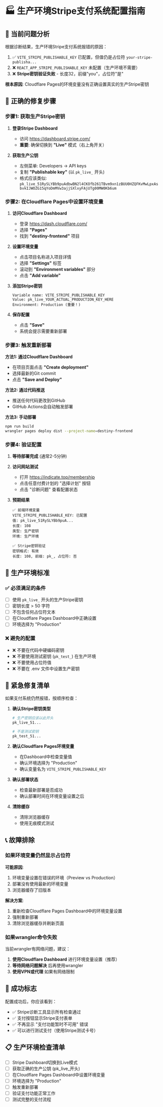 # 🏭 生产环境Stripe支付系统配置指南

## 🚨 当前问题分析

根据诊断结果，生产环境Stripe支付系统报错的原因：

1. ✅ `VITE_STRIPE_PUBLISHABLE_KEY` 已配置，但值仍是占位符 `your-stripe-publisha...`
2. ❌ `REACT_APP_STRIPE_PUBLISHABLE_KEY` 未配置（生产环境不需要）
3. ❌ **Stripe密钥验证失败** - 长度32，前缀"you"，占位符"是"

**根本原因**: Cloudflare Pages的环境变量没有正确设置真实的生产Stripe密钥

## 🔧 正确的修复步骤

### 步骤1: 获取生产Stripe密钥

1. **登录Stripe Dashboard**
   - 访问 https://dashboard.stripe.com/
   - **重要**: 确保切换到 **"Live"** 模式（右上角开关）

2. **获取生产公钥**
   - 左侧菜单: Developers → API keys
   - 复制 **"Publishable key"** (以 `pk_live_` 开头)
   - 格式应该类似: `pk_live_51RySLYBb9puAdbwBN2l4CKOfb261TBvm9xn1zBUU0HZQFKvMwLpxAsbvkIJWOZG15qYoDmMVw3ajjSXlxyFAjUTg00MW0Kb6um`

### 步骤2: 在Cloudflare Pages中设置环境变量

1. **访问Cloudflare Dashboard**
   - 登录 https://dash.cloudflare.com/
   - 选择 **"Pages"**
   - 找到 **"destiny-frontend"** 项目

2. **设置环境变量**
   - 点击项目名称进入项目详情
   - 选择 **"Settings"** 标签
   - 滚动到 **"Environment variables"** 部分
   - 点击 **"Add variable"**

3. **添加Stripe密钥**
   ```
   Variable name: VITE_STRIPE_PUBLISHABLE_KEY
   Value: pk_live_YOUR_ACTUAL_PRODUCTION_KEY_HERE
   Environment: Production (重要！)
   ```

4. **保存配置**
   - 点击 **"Save"**
   - 系统会提示需要重新部署

### 步骤3: 触发重新部署

**方法1: 通过Cloudflare Dashboard**
- 在项目页面点击 **"Create deployment"**
- 选择最新的Git commit
- 点击 **"Save and Deploy"**

**方法2: 通过代码推送**
- 推送任何代码更改到GitHub
- GitHub Actions会自动触发部署

**方法3: 手动部署**
```bash
npm run build
wrangler pages deploy dist --project-name=destiny-frontend
```

### 步骤4: 验证配置

1. **等待部署完成** (通常2-5分钟)

2. **访问网站测试**
   - 打开 https://indicate.top/membership
   - 点击任意付费计划的 "选择计划" 按钮
   - 点击 "诊断问题" 查看配置状态

3. **预期结果**
   ```
   ✅ 前端环境变量
   VITE_STRIPE_PUBLISHABLE_KEY: 已配置
   值: pk_live_51RySLYBb9puA...
   长度: 108
   类型: 生产密钥
   环境: 生产环境
   
   ✅ Stripe密钥验证
   密钥格式: 有效
   长度: 108, 前缀: pk_, 占位符: 否
   ```

## 🎯 生产环境标准

### ✅ 必须满足的条件
- [ ] 使用 `pk_live_` 开头的生产Stripe密钥
- [ ] 密钥长度 > 50 字符
- [ ] 不包含任何占位符文本
- [ ] 在Cloudflare Pages Dashboard中正确设置
- [ ] 环境选择为 "Production"

### ❌ 避免的配置
- ❌ 不要在代码中硬编码密钥
- ❌ 不要使用测试密钥 (`pk_test_`) 在生产环境
- ❌ 不要使用占位符值
- ❌ 不要在 .env 文件中设置生产密钥

## 🚨 紧急修复清单

如果支付系统仍然报错，按顺序检查：

1. **确认Stripe密钥类型**
   ```bash
   # 生产密钥应该以此开头
   pk_live_51...
   
   # 不是测试密钥
   pk_test_51...
   ```

2. **确认Cloudflare Pages环境变量**
   - 在Dashboard中检查变量值
   - 确认环境选择为 "Production"
   - 确认变量名为 `VITE_STRIPE_PUBLISHABLE_KEY`

3. **确认部署状态**
   - 检查最新部署是否成功
   - 确认部署时间在环境变量设置之后

4. **清除缓存**
   - 清除浏览器缓存
   - 使用无痕模式测试

## 📞 故障排除

### 如果环境变量仍然显示占位符

**可能原因**:
1. 环境变量设置在错误的环境（Preview vs Production）
2. 部署没有使用最新的环境变量
3. 浏览器缓存了旧版本

**解决方案**:
1. 重新检查Cloudflare Pages Dashboard中的环境变量设置
2. 强制重新部署
3. 清除浏览器缓存并刷新页面

### 如果wrangler命令失败

当前wrangler有网络问题，建议：
1. **使用Cloudflare Dashboard** 进行环境变量设置（推荐）
2. **等待网络问题解决** 后再使用wrangler
3. **使用VPN或代理** 如果有网络限制

## 🎉 成功标志

配置成功后，你应该看到：
- ✅ Stripe诊断工具显示所有检查通过
- ✅ 支付按钮显示Stripe支付表单
- ✅ 不再显示 "支付功能暂时不可用" 错误
- ✅ 可以进行测试支付（使用Stripe测试卡号）

## 📋 生产环境检查清单

- [ ] Stripe Dashboard切换到Live模式
- [ ] 获取正确的生产公钥 (pk_live_开头)
- [ ] 在Cloudflare Pages Dashboard中设置环境变量
- [ ] 环境选择为 "Production"
- [ ] 触发重新部署
- [ ] 验证支付功能正常工作
- [ ] 测试完整的支付流程
